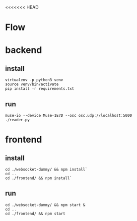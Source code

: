<<<<<<< HEAD
# Flow

backend
=======

install
-------
```
virtualenv -p python3 venv
source venv/bin/activate
pip install -r requirements.txt
```

run
-----
```
muse-io --device Muse-1E7D --osc osc.udp://localhost:5000
./reader.py
```

frontend
========
install
------
```
cd ./websocket-dummy/ && npm install`
cd ..
cd ./frontend/ && npm install`
```

run
---

```
cd ./websocket-dummy/ && npm start &
cd ..
cd ./frontend/ && npm start
```
